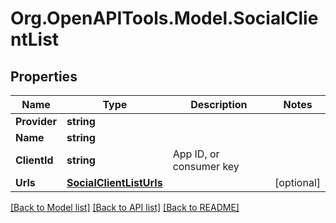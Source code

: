 
# Org.OpenAPITools.Model.SocialClientList

## Properties

Name | Type | Description | Notes
------------ | ------------- | ------------- | -------------
**Provider** | **string** |  | 
**Name** | **string** |  | 
**ClientId** | **string** | App ID, or consumer key | 
**Urls** | [**SocialClientListUrls**](SocialClientListUrls.md) |  | [optional] 

[[Back to Model list]](../README.md#documentation-for-models)
[[Back to API list]](../README.md#documentation-for-api-endpoints)
[[Back to README]](../README.md)

